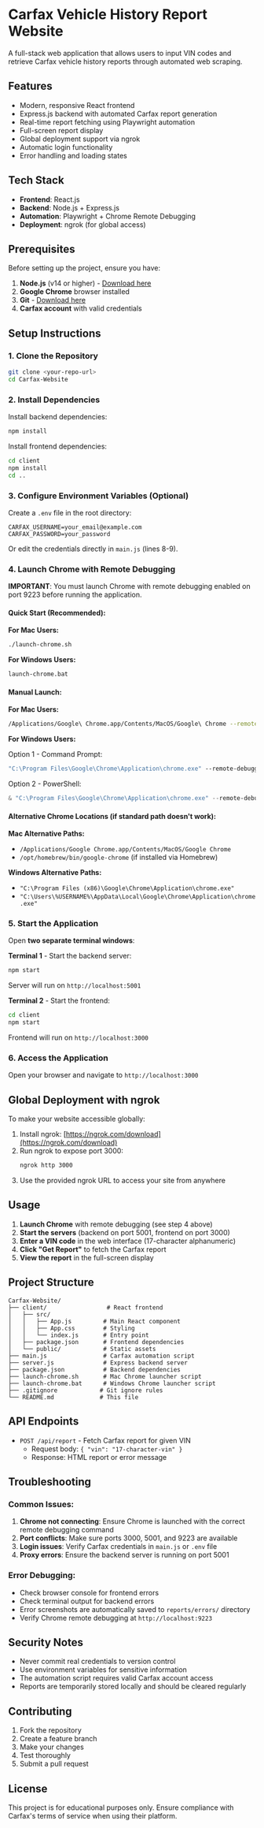 # Carfax Vehicle History Report Website

A full-stack web application that allows users to input VIN codes and retrieve Carfax vehicle history reports through automated web scraping.

## Features

- Modern, responsive React frontend
- Express.js backend with automated Carfax report generation
- Real-time report fetching using Playwright automation
- Full-screen report display
- Global deployment support via ngrok
- Automatic login functionality
- Error handling and loading states

## Tech Stack

- **Frontend**: React.js
- **Backend**: Node.js + Express.js
- **Automation**: Playwright + Chrome Remote Debugging
- **Deployment**: ngrok (for global access)

## Prerequisites

Before setting up the project, ensure you have:

1. **Node.js** (v14 or higher) - [Download here](https://nodejs.org/)
2. **Google Chrome** browser installed
3. **Git** - [Download here](https://git-scm.com/)
4. **Carfax account** with valid credentials

## Setup Instructions

### 1. Clone the Repository

```bash
git clone <your-repo-url>
cd Carfax-Website
```

### 2. Install Dependencies

Install backend dependencies:
```bash
npm install
```

Install frontend dependencies:
```bash
cd client
npm install
cd ..
```

### 3. Configure Environment Variables (Optional)

Create a `.env` file in the root directory:
```env
CARFAX_USERNAME=your_email@example.com
CARFAX_PASSWORD=your_password
```

Or edit the credentials directly in `main.js` (lines 8-9).

### 4. Launch Chrome with Remote Debugging

**IMPORTANT**: You must launch Chrome with remote debugging enabled on port 9223 before running the application.

#### Quick Start (Recommended):

**For Mac Users:**
```bash
./launch-chrome.sh
```

**For Windows Users:**
```cmd
launch-chrome.bat
```

#### Manual Launch:

**For Mac Users:**
```bash
/Applications/Google\ Chrome.app/Contents/MacOS/Google\ Chrome --remote-debugging-port=9223 --user-data-dir="/Users/$(whoami)/Library/Application Support/Google/Chrome/Profile 1"
```

**For Windows Users:**

Option 1 - Command Prompt:
```cmd
"C:\Program Files\Google\Chrome\Application\chrome.exe" --remote-debugging-port=9223 --user-data-dir="C:\Users\%USERNAME%\AppData\Local\Google\Chrome\User Data\Profile 1"
```

Option 2 - PowerShell:
```powershell
& "C:\Program Files\Google\Chrome\Application\chrome.exe" --remote-debugging-port=9223 --user-data-dir="C:\Users\$env:USERNAME\AppData\Local\Google\Chrome\User Data\Profile 1"
```

#### Alternative Chrome Locations (if standard path doesn't work):

**Mac Alternative Paths:**
- `/Applications/Google Chrome.app/Contents/MacOS/Google Chrome`
- `/opt/homebrew/bin/google-chrome` (if installed via Homebrew)

**Windows Alternative Paths:**
- `"C:\Program Files (x86)\Google\Chrome\Application\chrome.exe"`
- `"C:\Users\%USERNAME%\AppData\Local\Google\Chrome\Application\chrome.exe"`

### 5. Start the Application

Open **two separate terminal windows**:

**Terminal 1** - Start the backend server:
```bash
npm start
```
Server will run on `http://localhost:5001`

**Terminal 2** - Start the frontend:
```bash
cd client
npm start
```
Frontend will run on `http://localhost:3000`

### 6. Access the Application

Open your browser and navigate to `http://localhost:3000`

## Global Deployment with ngrok

To make your website accessible globally:

1. Install ngrok: [https://ngrok.com/download](https://ngrok.com/download)
2. Run ngrok to expose port 3000:
   ```bash
   ngrok http 3000
   ```
3. Use the provided ngrok URL to access your site from anywhere

## Usage

1. **Launch Chrome** with remote debugging (see step 4 above)
2. **Start the servers** (backend on port 5001, frontend on port 3000)
3. **Enter a VIN code** in the web interface (17-character alphanumeric)
4. **Click "Get Report"** to fetch the Carfax report
5. **View the report** in the full-screen display

## Project Structure

```
Carfax-Website/
├── client/                 # React frontend
│   ├── src/
│   │   ├── App.js         # Main React component
│   │   ├── App.css        # Styling
│   │   └── index.js       # Entry point
│   ├── package.json       # Frontend dependencies
│   └── public/            # Static assets
├── main.js                # Carfax automation script
├── server.js              # Express backend server
├── package.json           # Backend dependencies
├── launch-chrome.sh       # Mac Chrome launcher script
├── launch-chrome.bat      # Windows Chrome launcher script
├── .gitignore            # Git ignore rules
└── README.md             # This file
```

## API Endpoints

- `POST /api/report` - Fetch Carfax report for given VIN
  - Request body: `{ "vin": "17-character-vin" }`
  - Response: HTML report or error message

## Troubleshooting

### Common Issues:

1. **Chrome not connecting**: Ensure Chrome is launched with the correct remote debugging command
2. **Port conflicts**: Make sure ports 3000, 5001, and 9223 are available
3. **Login issues**: Verify Carfax credentials in `main.js` or `.env` file
4. **Proxy errors**: Ensure the backend server is running on port 5001

### Error Debugging:

- Check browser console for frontend errors
- Check terminal output for backend errors
- Error screenshots are automatically saved to `reports/errors/` directory
- Verify Chrome remote debugging at `http://localhost:9223`

## Security Notes

- Never commit real credentials to version control
- Use environment variables for sensitive information
- The automation script requires valid Carfax account access
- Reports are temporarily stored locally and should be cleared regularly

## Contributing

1. Fork the repository
2. Create a feature branch
3. Make your changes
4. Test thoroughly
5. Submit a pull request

## License

This project is for educational purposes only. Ensure compliance with Carfax's terms of service when using their platform. 